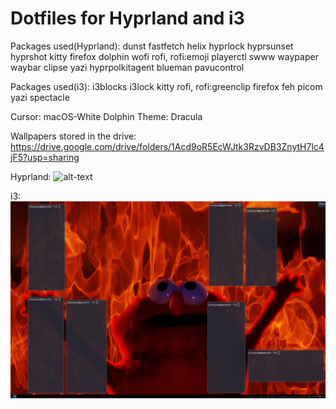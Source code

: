 # Dotfiles for Hyprland and i3
Packages used(Hyprland):
  dunst
  fastfetch
  helix
  hyprlock
  hyprsunset
  hyprshot
  kitty
  firefox
  dolphin
  wofi
  rofi, rofi:emoji
  playerctl
  swww
  waypaper
  waybar
  clipse
  yazi
  hyprpolkitagent
  blueman
  pavucontrol



Packages used(i3):
  i3blocks
  i3lock
  kitty
  rofi, rofi:greenclip
  firefox
  feh
  picom
  yazi
  spectacle

  Cursor: macOS-White
  Dolphin Theme: Dracula

Wallpapers stored in the drive:
  https://drive.google.com/drive/folders/1Acd9oR5EcWJtk3RzvDB3ZnytH7lc4jF5?usp=sharing

Hyprland:
  ![alt-text](https://github.com/aureliusthelast/dotfiles/blob/main/hyprland.png "hyprland")

i3:
  ![alt-text](https://github.com/aureliusthelast/dotfiles/blob/main/i3.png "i3")

  
